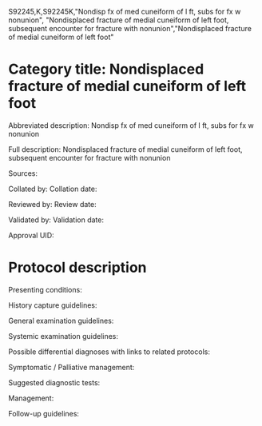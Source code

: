 S92245,K,S92245K,"Nondisp fx of med cuneiform of l ft, subs for fx w nonunion", "Nondisplaced fracture of medial cuneiform of left foot, subsequent encounter for fracture with nonunion","Nondisplaced fracture of medial cuneiform of left foot"
# Category title: Nondisplaced fracture of medial cuneiform of left foot

Abbreviated description: Nondisp fx of med cuneiform of l ft, subs for fx w nonunion

Full description: Nondisplaced fracture of medial cuneiform of left foot, subsequent encounter for fracture with nonunion

Sources:

Collated by:
Collation date:

Reviewed by:
Review date:

Validated by:
Validation date:

Approval UID:

# Protocol description

Presenting conditions:

History capture guidelines:

General examination guidelines:

Systemic examination guidelines:

Possible differential diagnoses with links to related protocols:

Symptomatic / Palliative management:

Suggested diagnostic tests:

Management:

Follow-up guidelines:
